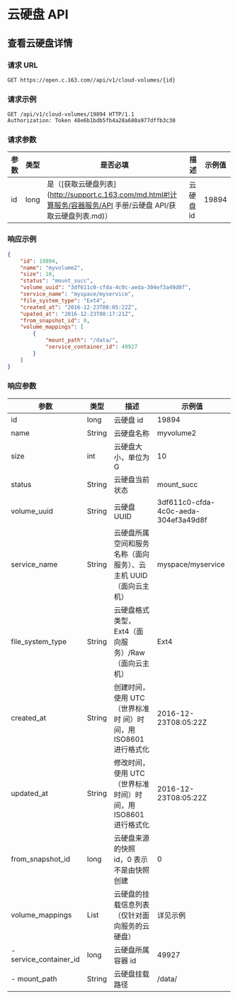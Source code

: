 #  云硬盘 API

## 查看云硬盘详情

### 请求 URL

`GET https://open.c.163.com//api/v1/cloud-volumes/{id}`

### 请求示例

```http
GET /api/v1/cloud-volumes/19894 HTTP/1.1
Authorization: Token 48e6b1bdb5fb4a28a680a977dffb3c30
```
### 请求参数


| 参数 | 类型 |                                                      是否必填                                                     |    描述   | 示例值 |
|------|------|-------------------------------------------------------------------------------------------------------------------|-----------|--------|
| id   | long | 是（[获取云硬盘列表](http://support.c.163.com/md.html#!计算服务/容器服务/API 手册/云硬盘 API/获取云硬盘列表.md)） | 云硬盘 id |    19894 |

### 响应示例

```json
{
    "id": 19894, 
    "name": "myvolume2", 
    "size": 10, 
    "status": "mount_succ", 
    "volume_uuid": "3df611c0-cfda-4c0c-aeda-304ef3a49d8f",
    "service_name": "myspace/myservice", 
    "file_system_type": "Ext4", 
    "created_at": "2016-12-23T08:05:22Z", 
    "upated_at": "2016-12-23T08:17:21Z", 
    "from_snapshot_id": 0, 
    "volume_mappings": [
        {
            "mount_path": "/data/", 
            "service_container_id": 49927
        }
    ]
}
```


### 响应参数

|          参数          |  类型  |                               描述                              |                示例值                |
|------------------------|--------|-----------------------------------------------------------------|--------------------------------------|
| id                     | long   | 云硬盘 id                                                       | 19894                                |
| name                   | String | 云硬盘名称                                                      | myvolume2                            |
| size                   | int    | 云硬盘大小，单位为 G                                            | 10                                   |
| status                 | String | 云硬盘当前状态                                                  | mount_succ                           |
| volume_uuid            | String | 云硬盘 UUID                                                     | 3df611c0-cfda-4c0c-aeda-304ef3a49d8f |
| service_name           | String | 云硬盘所属空间和服务名称（面向服务）、云主机 UUID（面向云主机） | myspace/myservice                    |
| file_system_type       | String | 云硬盘格式类型，Ext4（面向服务）/Raw（面向云主机）              | Ext4                                 |
| created_at             | String | 创建时间，使用 UTC（世界标准时 间）时间，用 ISO8601 进行格式化  | 2016-12-23T08:05:22Z                 |
| updated_at             | String | 修改时间，使用 UTC（世界标准时间）时间，用 ISO8601 进行格式化   | 2016-12-23T08:05:22Z                 |
| from_snapshot_id       | long   | 云硬盘来源的快照 id，0 表示不是由快照创建                       | 0                                    |
| volume_mappings        | List   | 云硬盘的挂载信息列表（仅针对面向服务的云硬盘）                  | 详见示例                             |
| - service_container_id | long   | 云硬盘所属容器 id                                               | 49927                                |
| - mount_path           | String | 云硬盘挂载路径                                                  | /data/                               |



